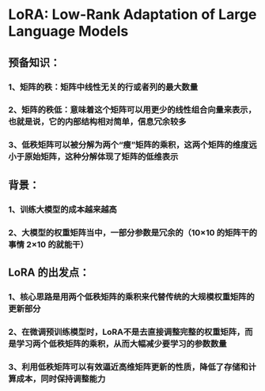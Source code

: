 # LoRA: Low-Rank Adaptation of Large Language Models
## 预备知识：
### 1、矩阵的秩：矩阵中线性无关的行或者列的最大数量
### 2、矩阵的秩低：意味着这个矩阵可以用更少的线性组合向量来表示，也就是说，它的内部结构相对简单，信息冗余较多
### 3、低秩矩阵可以被分解为两个“瘦”矩阵的乘积，这两个矩阵的维度远小于原始矩阵，这种分解体现了矩阵的低维表示

## 背景：
### 1、训练大模型的成本越来越高
### 2、大模型的权重矩阵当中，一部分参数是冗余的（10×10 的矩阵干的事情 2×10 的就能干）

## LoRA 的出发点：
### 1、核心思路是用两个低秩矩阵的乘积来代替传统的大规模权重矩阵的更新部分
### 2、在微调预训练模型时，LoRA不是去直接调整完整的权重矩阵，而是学习两个低秩矩阵的乘积，从而大幅减少要学习的参数数量
### 3、利用低秩矩阵可以有效逼近高维矩阵更新的性质，降低了存储和计算成本，同时保持调整能力

